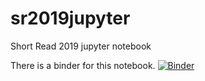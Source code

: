 # sr2019jupyter
Short Read 2019 jupyter notebook


There is a binder for this notebook.
[![Binder](https://mybinder.org/badge_logo.svg)](https://mybinder.org/v2/gh/Dowell-Lab/sr2019jupyter/master?filepath=Short%20Read%20Jupyter.ipynb)

